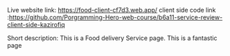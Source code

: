 Live website link: https://food-client-cf7d3.web.app/
client side code link :https://github.com/Porgramming-Hero-web-course/b6a11-service-review-client-side-kazirofiq

Short description: This is a Food delivery Service page.
This is a fantastic page

